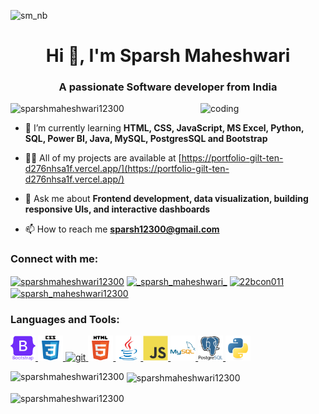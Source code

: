 ![sm_nb](https://github.com/user-attachments/assets/527ac47d-0f6e-459e-b276-269bd313be15)

<h1 align="center">Hi 👋, I'm Sparsh Maheshwari</h1>
<h3 align="center">A passionate Software developer from India</h3>

<img align="right" alt="coding" width="200" src="https://user-images.githubusercontent.com/55389276/140866485-8fb1c876-9a8f-4d6a-98dc-08c4981eaf70.gif">


<p align="left"> <img src="https://komarev.com/ghpvc/?username=sparshmaheshwari12300&label=Profile%20views&color=0e75b6&style=flat" alt="sparshmaheshwari12300" /> </p>

- 🌱 I’m currently learning **HTML, CSS, JavaScript, MS Excel, Python, SQL, Power BI, Java, MySQL, PostgresSQL and Bootstrap**

- 👨‍💻 All of my projects are available at [https://portfolio-gilt-ten-d276nhsa1f.vercel.app/](https://portfolio-gilt-ten-d276nhsa1f.vercel.app/)

- 💬 Ask me about **Frontend development, data visualization, building responsive UIs, and interactive dashboards**

- 📫 How to reach me **sparsh12300@gmail.com**

<h3 align="left">Connect with me:</h3>
<p align="left">
<a href="https://linkedin.com/in/sparshmaheshwari12300" target="blank"><img align="center" src="https://raw.githubusercontent.com/rahuldkjain/github-profile-readme-generator/master/src/images/icons/Social/linked-in-alt.svg" alt="sparshmaheshwari12300" height="30" width="40" /></a>
<a href="https://instagram.com/_sparsh_maheshwari_" target="blank"><img align="center" src="https://raw.githubusercontent.com/rahuldkjain/github-profile-readme-generator/master/src/images/icons/Social/instagram.svg" alt="_sparsh_maheshwari_" height="30" width="40" /></a>
<a href="https://www.hackerrank.com/22bcon011" target="blank"><img align="center" src="https://raw.githubusercontent.com/rahuldkjain/github-profile-readme-generator/master/src/images/icons/Social/hackerrank.svg" alt="22bcon011" height="30" width="40" /></a>
<a href="https://www.leetcode.com/sparsh_maheshwari12300" target="blank"><img align="center" src="https://raw.githubusercontent.com/rahuldkjain/github-profile-readme-generator/master/src/images/icons/Social/leet-code.svg" alt="sparsh_maheshwari12300" height="30" width="40" /></a>
</p>

<h3 align="left">Languages and Tools:</h3>
<p align="left"> <a href="https://getbootstrap.com" target="_blank" rel="noreferrer"> <img src="https://raw.githubusercontent.com/devicons/devicon/master/icons/bootstrap/bootstrap-plain-wordmark.svg" alt="bootstrap" width="40" height="40"/> </a> <a href="https://www.w3schools.com/css/" target="_blank" rel="noreferrer"> <img src="https://raw.githubusercontent.com/devicons/devicon/master/icons/css3/css3-original-wordmark.svg" alt="css3" width="40" height="40"/> </a> <a href="https://git-scm.com/" target="_blank" rel="noreferrer"> <img src="https://www.vectorlogo.zone/logos/git-scm/git-scm-icon.svg" alt="git" width="40" height="40"/> </a> <a href="https://www.w3.org/html/" target="_blank" rel="noreferrer"> <img src="https://raw.githubusercontent.com/devicons/devicon/master/icons/html5/html5-original-wordmark.svg" alt="html5" width="40" height="40"/> </a> <a href="https://www.java.com" target="_blank" rel="noreferrer"> <img src="https://raw.githubusercontent.com/devicons/devicon/master/icons/java/java-original.svg" alt="java" width="40" height="40"/> </a> <a href="https://developer.mozilla.org/en-US/docs/Web/JavaScript" target="_blank" rel="noreferrer"> <img src="https://raw.githubusercontent.com/devicons/devicon/master/icons/javascript/javascript-original.svg" alt="javascript" width="40" height="40"/> </a> <a href="https://www.mysql.com/" target="_blank" rel="noreferrer"> <img src="https://raw.githubusercontent.com/devicons/devicon/master/icons/mysql/mysql-original-wordmark.svg" alt="mysql" width="40" height="40"/> </a> <a href="https://www.postgresql.org" target="_blank" rel="noreferrer"> <img src="https://raw.githubusercontent.com/devicons/devicon/master/icons/postgresql/postgresql-original-wordmark.svg" alt="postgresql" width="40" height="40"/> </a> <a href="https://www.python.org" target="_blank" rel="noreferrer"> <img src="https://raw.githubusercontent.com/devicons/devicon/master/icons/python/python-original.svg" alt="python" width="40" height="40"/> </a> </p>

<p><img align="left" src="https://github-readme-stats.vercel.app/api/top-langs?username=sparshmaheshwari12300&show_icons=true&locale=en&layout=compact" alt="sparshmaheshwari12300" /></p>

<p>&nbsp;<img align="center" src="https://github-readme-stats.vercel.app/api?username=sparshmaheshwari12300&show_icons=true&locale=en" alt="sparshmaheshwari12300" /></p>

<p><img align="center" src="https://github-readme-streak-stats.herokuapp.com/?user=sparshmaheshwari12300&" alt="sparshmaheshwari12300" /></p>
